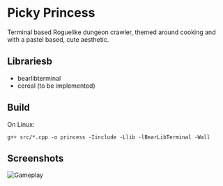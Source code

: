 # Picky Princess
Terminal based Roguelike dungeon crawler, themed around cooking and with a pastel based, cute aesthetic.

## Librariesb
* bearlibterminal
* cereal (to be implemented)

## Build
On Linux:
```
g++ src/*.cpp -o princess -Iinclude -Llib -lBearLibTerminal -Wall
```

## Screenshots
![Gameplay](https://github.com/vvdf/picky_princess/raw/master/resources/gameplay190420.png)
